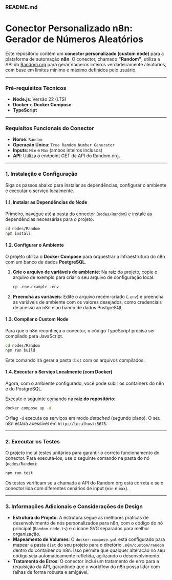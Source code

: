 ### README.md

# Conector Personalizado n8n: Gerador de Números Aleatórios

Este repositório contém um **conector personalizado (custom node)** para a plataforma de automação **n8n**. O conector, chamado **"Random"**, utiliza a API do [Random.org](https://www.random.org/) para gerar números inteiros verdadeiramente aleatórios, com base em limites mínimo e máximo definidos pelo usuário.

-----

### Pré-requisitos Técnicos

  * **Node.js**: Versão 22 (LTS)
  * **Docker** e **Docker Compose**
  * **TypeScript**

-----

### Requisitos Funcionais do Conector

  * **Nome**: `Random`
  * **Operação Única**: `True Random Number Generator`
  * **Inputs**: `Min` e `Max` (ambos inteiros inclusos)
  * **API**: Utiliza o endpoint GET da API do Random.org.

-----

### 1\. Instalação e Configuração

Siga os passos abaixo para instalar as dependências, configurar o ambiente e executar o serviço localmente.

#### 1.1. Instalar as Dependências do Node

Primeiro, navegue até a pasta do conector (`nodes/Random`) e instale as dependências necessárias para o projeto.

```bash
cd nodes/Random
npm install
```

#### 1.2. Configurar o Ambiente

O projeto utiliza o **Docker Compose** para orquestrar a infraestrutura do n8n com um banco de dados **PostgreSQL**.

1.  **Crie o arquivo de variáveis de ambiente**:
    Na raiz do projeto, copie o arquivo de exemplo para criar o seu arquivo de configuração local.

    ```bash
    cp .env.example .env
    ```

2.  **Preencha as variáveis**:
    Edite o arquivo recém-criado (`.env`) e preencha as variáveis de ambiente com os valores desejados, como credenciais de acesso ao n8n e ao banco de dados PostgreSQL.

#### 1.3. Compilar o Custom Node

Para que o n8n reconheça o conector, o código TypeScript precisa ser compilado para JavaScript.

```bash
cd nodes/Random
npm run build
```

Este comando irá gerar a pasta `dist` com os arquivos compilados.

#### 1.4. Executar o Serviço Localmente (com Docker)

Agora, com o ambiente configurado, você pode subir os containers do n8n e do PostgreSQL.

Execute o seguinte comando na **raiz do repositório**:

```bash
docker compose up -d
```

O flag `-d` executa os serviços em modo *detached* (segundo plano). O seu n8n estará acessível em `http://localhost:5678`.

-----

### 2\. Executar os Testes

O projeto inclui testes unitários para garantir o correto funcionamento do conector. Para executá-los, use o seguinte comando na pasta do nó (`nodes/Random`):

```bash
npm run test
```

Os testes verificam se a chamada à API do Random.org está correta e se o conector lida com diferentes cenários de input (`min` e `max`).

-----

### 3\. Informações Adicionais e Considerações de Design

  * **Estrutura do Projeto**: A estrutura segue as melhores práticas de desenvolvimento de nós personalizados para n8n, com o código do nó principal (`Random.node.ts`) e o ícone SVG separados para melhor organização.
  * **Mapeamento de Volumes**: O `docker-compose.yml` está configurado para mapear a pasta `dist` do seu projeto para o diretório `.n8n/custom/random` dentro do container do n8n. Isso permite que qualquer alteração no seu código seja automaticamente refletida, agilizando o desenvolvimento.
  * **Tratamento de Erros**: O conector inclui um tratamento de erro para a requisição da API, garantindo que o workflow do n8n possa lidar com falhas de forma robusta e amigável.
